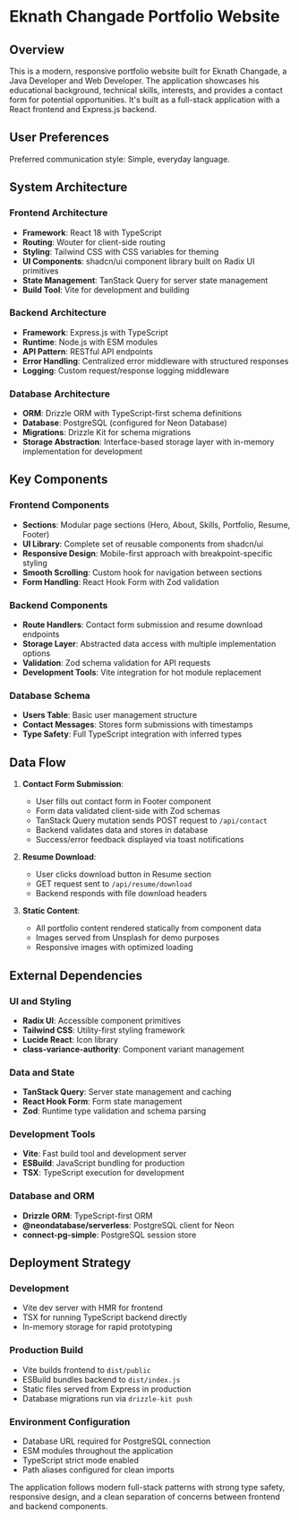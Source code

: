 # Eknath Changade Portfolio Website

## Overview

This is a modern, responsive portfolio website built for Eknath Changade, a Java Developer and Web Developer. The application showcases his educational background, technical skills, interests, and provides a contact form for potential opportunities. It's built as a full-stack application with a React frontend and Express.js backend.

## User Preferences

Preferred communication style: Simple, everyday language.

## System Architecture

### Frontend Architecture
- **Framework**: React 18 with TypeScript
- **Routing**: Wouter for client-side routing
- **Styling**: Tailwind CSS with CSS variables for theming
- **UI Components**: shadcn/ui component library built on Radix UI primitives
- **State Management**: TanStack Query for server state management
- **Build Tool**: Vite for development and building

### Backend Architecture
- **Framework**: Express.js with TypeScript
- **Runtime**: Node.js with ESM modules
- **API Pattern**: RESTful API endpoints
- **Error Handling**: Centralized error middleware with structured responses
- **Logging**: Custom request/response logging middleware

### Database Architecture
- **ORM**: Drizzle ORM with TypeScript-first schema definitions
- **Database**: PostgreSQL (configured for Neon Database)
- **Migrations**: Drizzle Kit for schema migrations
- **Storage Abstraction**: Interface-based storage layer with in-memory implementation for development

## Key Components

### Frontend Components
- **Sections**: Modular page sections (Hero, About, Skills, Portfolio, Resume, Footer)
- **UI Library**: Complete set of reusable components from shadcn/ui
- **Responsive Design**: Mobile-first approach with breakpoint-specific styling
- **Smooth Scrolling**: Custom hook for navigation between sections
- **Form Handling**: React Hook Form with Zod validation

### Backend Components
- **Route Handlers**: Contact form submission and resume download endpoints
- **Storage Layer**: Abstracted data access with multiple implementation options
- **Validation**: Zod schema validation for API requests
- **Development Tools**: Vite integration for hot module replacement

### Database Schema
- **Users Table**: Basic user management structure
- **Contact Messages**: Stores form submissions with timestamps
- **Type Safety**: Full TypeScript integration with inferred types

## Data Flow

1. **Contact Form Submission**:
   - User fills out contact form in Footer component
   - Form data validated client-side with Zod schemas
   - TanStack Query mutation sends POST request to `/api/contact`
   - Backend validates data and stores in database
   - Success/error feedback displayed via toast notifications

2. **Resume Download**:
   - User clicks download button in Resume section
   - GET request sent to `/api/resume/download`
   - Backend responds with file download headers

3. **Static Content**:
   - All portfolio content rendered statically from component data
   - Images served from Unsplash for demo purposes
   - Responsive images with optimized loading

## External Dependencies

### UI and Styling
- **Radix UI**: Accessible component primitives
- **Tailwind CSS**: Utility-first styling framework
- **Lucide React**: Icon library
- **class-variance-authority**: Component variant management

### Data and State
- **TanStack Query**: Server state management and caching
- **React Hook Form**: Form state management
- **Zod**: Runtime type validation and schema parsing

### Development Tools
- **Vite**: Fast build tool and development server
- **ESBuild**: JavaScript bundling for production
- **TSX**: TypeScript execution for development

### Database and ORM
- **Drizzle ORM**: TypeScript-first ORM
- **@neondatabase/serverless**: PostgreSQL client for Neon
- **connect-pg-simple**: PostgreSQL session store

## Deployment Strategy

### Development
- Vite dev server with HMR for frontend
- TSX for running TypeScript backend directly
- In-memory storage for rapid prototyping

### Production Build
- Vite builds frontend to `dist/public`
- ESBuild bundles backend to `dist/index.js`
- Static files served from Express in production
- Database migrations run via `drizzle-kit push`

### Environment Configuration
- Database URL required for PostgreSQL connection
- ESM modules throughout the application
- TypeScript strict mode enabled
- Path aliases configured for clean imports

The application follows modern full-stack patterns with strong type safety, responsive design, and a clean separation of concerns between frontend and backend components.